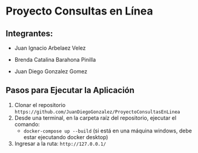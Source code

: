 # Proyecto Consultas en Línea

## Integrantes:
* Juan Ignacio Arbelaez Velez

* Brenda Catalina Barahona Pinilla

* Juan Diego Gonzalez Gomez

## Pasos para Ejecutar la Aplicación

1. Clonar el repositorio `https://github.com/JuanDiegoGonzalez/ProyectoConsultasEnLinea`
2. Desde una terminal, en la carpeta raíz del repositorio, ejecutar el comando:
   - `docker-compose up --build` (si está en una máquina windows, debe estar ejecutando docker desktop)
3. Ingresar a la ruta: `http://127.0.0.1/`

